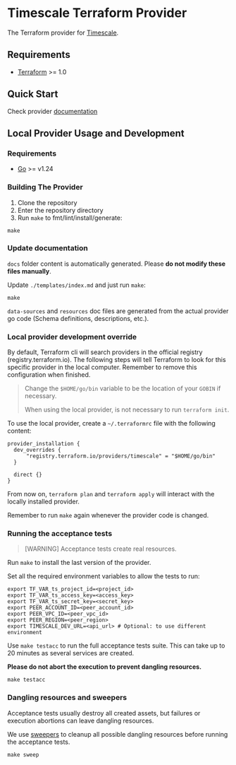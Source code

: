 # Timescale Terraform Provider
The Terraform provider for [Timescale](https://www.timescale.com/cloud).

## Requirements
- [Terraform](https://www.terraform.io/downloads.html) >= 1.0

## Quick Start
Check provider [documentation](docs/index.md#quick-start)

## Local Provider Usage and Development
### Requirements
- [Go](https://go.dev) >= v1.24

### Building The Provider
1. Clone the repository
1. Enter the repository directory
1. Run `make` to fmt/lint/install/generate:
```shell
make
```

### Update documentation

`docs` folder content is automatically generated. Please **do not modify these files manually**.

Update `./templates/index.md` and just run `make`:
```shell
make
```

`data-sources` and `resources` doc files are generated from the actual provider go code (Schema definitions, descriptions, etc.).


### Local provider development override

By default, Terraform cli will search providers in the official registry (registry.terraform.io).
The following steps will tell Terraform to look for this specific provider in the local computer.
Remember to remove this configuration when finished.

> Change the `$HOME/go/bin` variable to be the location of your `GOBIN` if necessary.
>
> When using the local provider, is not necessary to run `terraform init`.

To use the local provider, create a `~/.terraformrc` file with the following content:

```hcl
provider_installation {
  dev_overrides {
      "registry.terraform.io/providers/timescale" = "$HOME/go/bin"
  }

  direct {}
}
```

From now on, `terraform plan` and `terraform apply` will interact with the locally installed provider.

Remember to run `make` again whenever the provider code is changed.

### Running the acceptance tests

> [WARNING]
> Acceptance tests create real resources.


Run `make` to install the last version of the provider.

Set all the required environment variables to allow the tests to run:

```shell
export TF_VAR_ts_project_id=<project_id>
export TF_VAR_ts_access_key=<access_key>
export TF_VAR_ts_secret_key=<secret_key>
export PEER_ACCOUNT_ID=<peer_account_id>
export PEER_VPC_ID=<peer_vpc_id>
export PEER_REGION=<peer_region>
export TIMESCALE_DEV_URL=<api_url> # Optional: to use different environment
```

Use `make testacc` to run the full acceptance tests suite. This can take up to 20 minutes as several services are created. 

**Please do not abort the execution to prevent dangling resources.**
```shell
make testacc
```

### Dangling resources and sweepers

Acceptance tests usually destroy all created assets, but failures or execution abortions can leave dangling resources.

We use [sweepers](https://developer.hashicorp.com/terraform/plugin/testing/acceptance-tests/sweepers) to cleanup all possible dangling resources before running the acceptance tests.

```
make sweep
```